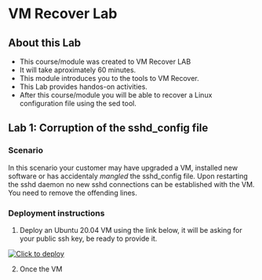 # VM Recover Lab

## About this Lab

- This course/module was created to VM Recover LAB
- It will take aproximately 60 minutes.
- This module introduces you to the tools to VM Recover.
- This Lab provides handos-on activities.
- After this course/module you will be able to recover a Linux configuration file using the sed tool.

## Lab 1: Corruption of the sshd_config file
### Scenario
In this scenario your customer may have upgraded a VM, installed new software or has accidentaly _mangled_ the sshd_config file.  Upon restarting the sshd daemon no new sshd connections can be established with the VM. You need to remove the offending lines. 

### Deployment instructions

1. Deploy an Ubuntu 20.04 VM using the link below, it will be asking for your public ssh key, be ready to provide it.

  [![Click to deploy](https://user-images.githubusercontent.com/129801457/229645043-e2349c38-7efd-4336-83c4-dab6897f9a7c.png)](https://portal.azure.com/#create/Microsoft.Template/uri/https%3a%2f%2fraw.githubusercontent.com%2fmitchcr%2fONEVM%2fmain%2fVMRecover%2VMRecoverLab1.json)

2. Once the VM
